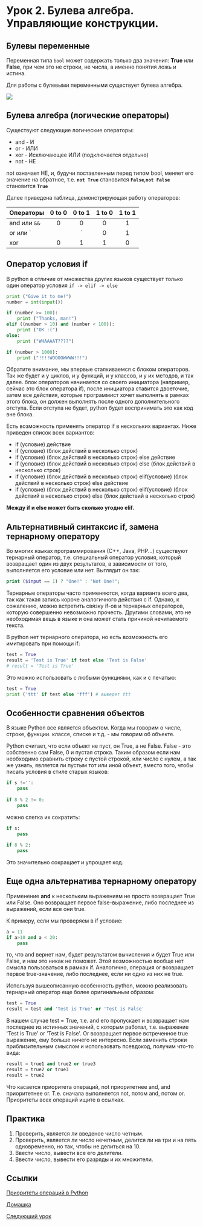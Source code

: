 # Урок 2. Булева алгебра. Управляющие конструкции.

## Булевы переменные

Переменная типа `bool` может содержать только два значения: **True** или **False**, при чем это не строки, не числа, а именно понятия ложь и истина.

Для работы с булевыми переменными существует булева алгебра.

![](https://upload.wikimedia.org/wikipedia/commons/thumb/6/6c/George_Boole.jpg/267px-George_Boole.jpg)

## Булева алгебра (логические операторы)

Существуют следующие логические операторы:

* and  - И
* or   - ИЛИ
* xor  - Исключающее ИЛИ (подключается отдельно)
* not  - НЕ

not означает НЕ, и, будучи поставленным перед типом bool, меняет его значение на обратное, т.е. **`not True`** становится **`False`**,**`not False`** становится **`True`**

Далее приведена таблица, демонстрирующая работу операторов:

| Операторы    | 0 to 0| 0 to 1| 1 to 0 | 1 to 1|
|--------------|:-----:|:-----:|:------:|:-----:|
| and или `&&` |   0   |   0   |    0   |   1   |
| or или `||`  |   0   |   1   |    1   |   1   |
| xor          |   0   |   1   |    1   |   0   |


## Оператор условия if

В python в отличие от множества других языков существует только один оператор условия `if -> elif -> else`

```python
print ("Give it to me!")
number = int(input())

if (number >= 100):
    print ("Thanks, man!")
elif ((number > 10) and (number < 100)):
    print ("OK :(")
else:
    print ("WHAAAAT????")

if (number > 1000):
    print ("!!!!WOOOOWWWW!!!")

```


Обратите внимание, мы впервые сталкиваемся с блоком операторов. Так же будет и у циклов, и у функций, и у классов, и у их методов, и так далее. блок операторов начинается со своего инициатора (например, сейчас это блок оператора if), после инициатора ставится двоеточие, затем все действия, которые программист хочет выполнять в рамках этого блока, он должен выполнять после одного дополнительного отступа. Если отступа не будет, python будет воспринимать это как код вне блока.

Есть возможность применять оператор if в нескольких вариантах. Ниже приведен список всех вариантов:

* if (условие) действие
* if (условие) (блок действий в несколько строк)
* if (условие) (блок действий в несколько строк) else действие
* if (условие) (блок действий в несколько строк) else (блок действий в несколько строк)
* if (условие) (блок действий в несколько строк) elif(условие) (блок действий в несколько строк) else действие
* if (условие) (блок действий в несколько строк) elif(условие) (блок действий в несколько строк) else (блок действий в несколько строк)

**Между if и else может быть сколько угодно elif.**

## Альтернативный синтаксис if, замена тернарному оператору

Во многих языках программирования (С++, Java, PHP...) существуют тернарный оператор, т.е. специальный оператор условия, который возвращает один из двух результатов, в зависимости от того, выполняется его условие или нет. Выглядит он так:

```php
print ($input == 1) ? "One!" : "Not One!";
```

Тернарные операторы часто применяются, когда варианта всего два, так как такая запись короче аналогичного действия с if. Однако, к сожалению, можно встретить связку if-ов и тернарных операторов, которую совершенно невозможно прочесть. Другими словами, это не необходимая вещь в языке и она может стать причиной нечитаемого текста.

В python нет тернарного оператора, но есть возможность его имитировать при помощи if:

```python
test = True
result = 'Test is True' if test else 'Test is False'
# result = 'Test is True'
```

Это можно использовать с любыми функциями, как и с печатью:

```python
test = True
print ('ttt' if test else 'fff') # выведет ttt
```

## Особенности сравнения объектов

В языке Python все является объектом. Когда мы говорим о числе, строке, функции. классе, списке и т.д. - мы говорим об объекте.

Python считает, что если объект не пуст, он True, а не False. False - это собственно сам False, 0 и пустая строка. Таким образом если нам необходимо сравнить строку с пустой строкой, или число с нулем, а так же узнать, является ли пустым тот или иной объект, вместо того, чтобы писать условия в стиле старых языков:

```python
if s !='':
    pass
    
if 8 % 2 != 0:
    pass
```

можно слегка их сократить:

```python
if s:
    pass
    
if 8 % 2:
    pass
```

Это значительно сокращает и упрощает код.

## Еще одна альтернатива тернарному оператору

Применение **and** к нескольким выражениям не просто возвращает True или False. Оно возвращает первое false-выражение, либо последнее из выражений, если все они true.

К примеру, если мы проверяем в if условие:

```python
a = 11
if a>10 and a < 20:
    pass
```

то, что and вернет нам, будет результатом вычисления и будет True или False, и нам это никак не поможет. Этой возможностью вообще нет смысла пользоваться в рамках if.
Аналогично, операция or возвращает первое true-значение, либо последнее, если ни одно из них не true.

Используя вышеописанную особенность python, можно реализовать тернарный оператор еще более оригинальным образом:

```python
test = True
result = test and 'Test is True' or 'Test is False'
```

В нашем случае test = True, т.е. and его пропускает и возвращает нам последнее из истинных значений, с которым работал, т.е. выражение 'Test is True' or 'Test is False'. Or возвращает первое встреченное true выражение, ему больше ничего не интересно. Если заменить строки приблизительным смыслом и использовать псевдокод, получим что-то вида:

```python
result = true1 and true2 or true3
result = true2 or true3
result = true2
```

Что касается приоритета операций, not приоритетнее and, and приоритетнее or. Т.е. сначала выполняется not, потом and, потом or. Приоритеты всех операций ищите в ссылках.



## Практика

1. Проверить, является ли введеное число четным.
2. Проверить, является ли число нечетным, делится ли на три и на пять одновременно, но так, чтобы не делиться на 10.
3. Ввести число, вывести все его делители.
4. Ввести число, вывести его разряды и их множители.

## Ссылки

[Приоритеты операций в Python](https://docs.python.org/3/reference/expressions.html#operator-precedence)

[Домашка](hw02.md)

[Следующий урок](lesson03.py)
